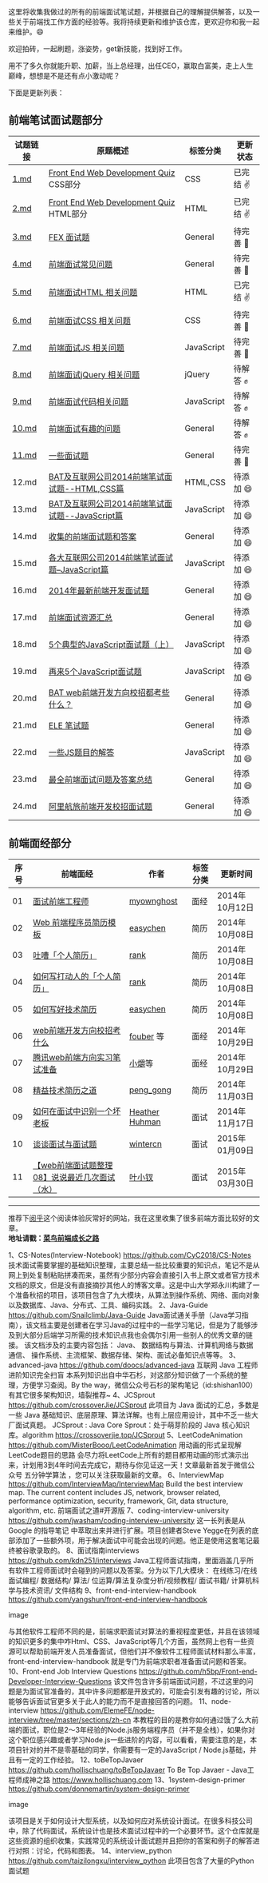 这里将收集我做过的所有的前端面试笔试题，并根据自己的理解提供解答，以及一些关于前端找工作方面的经验等。我将持续更新和维护该仓库，更欢迎你和我一起来维护。:smile:

欢迎拍砖，一起刷题，涨姿势，get新技能，找到好工作。

用不了多久你就能升职、加薪，当上总经理，出任CEO，赢取白富美，走上人生巅峰，想想是不是还有点小激动呢？

下面是更新列表：

## 前端笔试面试题部分

|试题链接|原题概述|标签分类|更新状态|
|---|---|---|---|
|[1.md](https://github.com/paddingme/Front-end-Web-Development-Interview-Question/blob/master/前端试题/1.md) |<a href="http://davidshariff.com/quiz/" target="_blank">Front End Web Development Quiz</a> CSS部分| CSS |已完结 :v: |
|[2.md](https://github.com/paddingme/Front-end-Web-Development-Interview-Question/blob/master/前端试题/2.md)|<a href="http://davidshariff.com/quiz/" target="_blank">Front End Web Development Quiz</a> HTML部分| HTML |已完结 :v: |
|[3.md](https://github.com/paddingme/Front-end-Web-Development-Interview-Question/blob/master/前端试题/3.md)|<a href="https://github.com/fex-team/interview-questions" target="_blank">FEX 面试题</a>| General|待完善 :punch: |
|[4.md](https://github.com/paddingme/Front-end-Web-Development-Interview-Question/blob/master/前端试题/4.md)|<a href="https://github.com/darcyclarke/Front-end-Developer-Interview-Questions#general" target="_blank">前端面试常见问题</a>| General|待完善 :punch: |
|[5.md](https://github.com/paddingme/Front-end-Web-Development-Interview-Question/blob/master/前端试题/5.md)|<a href="https://github.com/darcyclarke/Front-end-Developer-Interview-Questions#html" target="_blank">前端面试HTML 相关问题</a>| HTML|已完结 :v: |
|[6.md](https://github.com/paddingme/Front-end-Web-Development-Interview-Question/blob/master/前端试题/6.md)|<a href="https://github.com/darcyclarke/Front-end-Developer-Interview-Questions#css" target="_blank">前端面试CSS 相关问题</a>| CSS |待完善 :punch: |
|[7.md](https://github.com/paddingme/Front-end-Web-Development-Interview-Question/blob/master/前端试题/7.md)|<a href="https://github.com/darcyclarke/Front-end-Developer-Interview-Questions#js" target="_blank">前端面试JS 相关问题</a>|JavaScript|待完善 :punch: |
|[8.md](https://github.com/paddingme/Front-end-Web-Development-Interview-Question/blob/master/前端试题/8.md)|<a href="https://github.com/darcyclarke/Front-end-Developer-Interview-Questions#jquery" target="_blank">前端面试jQuery 相关问题</a>|jQuery|待解答 :fist: |
|[9.md](https://github.com/paddingme/Front-end-Web-Development-Interview-Question/blob/master/前端试题/9.md)|<a href="https://github.com/darcyclarke/Front-end-Developer-Interview-Questions#jscode" target="_blank">前端面试代码相关问题</a>|JavaScript|待解答 :fist: |
|[10.md](https://github.com/paddingme/Front-end-Web-Development-Interview-Question/blob/master/前端试题/10.md)|<a href="https://github.com/darcyclarke/Front-end-Developer-Interview-Questions#fun" target="_blank">前端面试有趣的问题</a>| General|待解答 :fist: |
|[11.md](https://github.com/paddingme/Front-end-Web-Development-Interview-Question/blob/master/前端试题/11.md)|<a href="javascript:void(0);">一些面试题</a>| General|待完善 :punch: |
|12.md|[BAT及互联网公司2014前端笔试面试题--HTML,CSS篇](http://www.cnblogs.com/coco1s/p/4034937.html)|HTML,CSS|待添加 :smile:|
|13.md|[BAT及互联网公司2014前端笔试面试题--JavaScript篇](http://www.cnblogs.com/coco1s/p/4029708.html)|JavaScript|待添加 :smile:|
|14.md|[收集的前端面试题和答案](https://github.com/qiu-deqing/FE-interview)|General|待添加 :smile:|
|15.md|[各大互联网公司2014前端笔试面试题–JavaScript篇](http://www.codeceo.com/article/2014-javascript-interview.html#13688-tsina-1-6076-57d4d90508c08d162896a47818ce968b)|JavaScript|待添加 :smile:|
|16.md|[2014年最新前端开发面试题](https://github.com/markyun/My-blog/tree/master/Front-end-Developer-Questions/Questions-and-Answers)| General|待添加 :smile: |
|17.md|[前端面试资源汇总](https://github.com/infp/Front-end-Interview)| General|待添加 :smile: |
|18.md|[5个典型的JavaScript面试题（上）](http://web.jobbole.com/80564/)|JavaScript|待添加 :smile:|
|19.md|[再来5个JavaScript面试题](http://web.jobbole.com/81785/)|JavaScript|待添加 :smile:|
|20.md| [BAT web前端开发方向校招都考些什么？](http://www.zhihu.com/question/26188893)|General|待添加 :smile: |
|21.md| [ELE 笔试题](https://github.com/sofish/hire)|General|待添加 :smile: |
|22.md| [一些JS题目的解答](https://github.com/xufei/blog/blob/master/posts/2013-12-02-%E4%B8%80%E4%BA%9BJS%E9%A2%98%E7%9B%AE%E7%9A%84%E8%A7%A3%E7%AD%94.md)|JavaScript|待添加 :smile: |
|23.md| [最全前端面试问题及答案总结](https://github.com/allenGKC/Front-end-Interview-questions)|General|待添加 :smile: |
|24.md| [阿里航旅前端开发校招面试题 ](https://github.com/jayli/jayli.github.com/issues/19)|General|待添加 :smile: |


## 前端面经部分

|序号|前端面经|作者|标签分类|更新时间
|---|---|---|---|---|
|01|[面试前端工程师](https://github.com/paddingme/Front-end-Web-Development-Interview-Question/blob/master/前端面经/interview.md)|[myownghost](http://ourjs.com/detail/52c4145d7986593603000009#rd?sukey=7786c31c0afdeabc7928a445a9744921eda681243c734321ca8feb87d38f5858e89c613121f933167fb042b2f0020190)|面经|2014年10月12日|
|02|[ Web 前端程序员简历模板](https://github.com/paddingme/Front-end-Web-Development-Interview-Question/blob/master/前端面经/web.md)|[easychen](https://github.com/geekcompany/ResumeSample)|简历|2014年10月08日|
|03|[吐嘈「个人简历」](http://mp.weixin.qq.com/s?__biz=MzA5NDY0ODkxNA==&mid=200168752&idx=1&sn=348edc7956f1ac9652aa2523b902bef5&scene=4)|[rank](http://mp.weixin.qq.com/s?__biz=MzA5NDY0ODkxNA==&mid=200168752&idx=1&sn=348edc7956f1ac9652aa2523b902bef5&scene=4)|简历|2014年10月08日|
|04|[如何写打动人的「个人简历」](http://mp.weixin.qq.com/s?__biz=MzA5NDY0ODkxNA==&mid=200173772&idx=1&sn=895a5c66548c1b4a72153b2217350ca1&scene=4)|[rank](http://mp.weixin.qq.com/s?__biz=MzA5NDY0ODkxNA==&mid=200173772&idx=1&sn=895a5c66548c1b4a72153b2217350ca1&scene=4)|简历|2014年10月08日|
|05|[如何写好技术简历 ](http://get.jobdeer.com/744.get)|[easychen](http://get.jobdeer.com/744.get)|简历|2014年10月08日|
|06|[web前端开发方向校招考什么](http://www.zhihu.com/question/26188893)|[fouber](https://github.com/fouber) 等|面经|2014年10月29日|
|07|[腾讯web前端方向实习笔试准备](http://www.zhihu.com/question/20966351/answer/24401878)|[小爝](http://www.zhihu.com/people/xiao-jue-83)等|面经|2014年10月29日|
|08|[精益技术简历之道](http://zh.lucida.me/blog/lean-technical-resume/)|[peng_gong](http://weibo.com/pegong)|简历|2014年11月03日|
|09|[如何在面试中识别一个坏老板](http://get.jobdeer.com/6384.get/)|[Heather Huhman](https://www.linkedin.com/today/post/article/20140930113457-10999323-how-to-spot-a-bad-boss-during-a-job-interview)|面试|2014年11月17日|
|10|[谈谈面试与面试题](https://github.com/wintercn/blog/issues/4)| [wintercn](https://github.com/wintercn)|面试|2015年01月09日|
|11|[【web前端面试题整理08】说说最近几次面试（水）](http://www.cnblogs.com/yexiaochai/p/4366051.html)| [叶小钗](http://weibo.com/yiquinian)|面试|2015年03月30日|


---

推荐下[阅乎](http://yuehu.io)这个阅读体验灰常好的网站，我在这里收集了很多前端方面比较好的文章。  
**地址请戳：[菜鸟前端成长之路](http://yuehu.io/padding-me)**

1、CS-Notes(Interview-Notebook)
https://github.com/CyC2018/CS-Notes
技术面试需要掌握的基础知识整理，主要总结一些比较重要的知识点，笔记不是从网上到处复制粘贴拼凑而来，虽然有少部分内容会直接引入书上原文或者官方技术文档的原文，但是没有直接摘抄其他人的博客文章。这是中山大学郑永川构建了一个准备秋招的项目，该项目包含了九大模块，从算法到操作系统、网络、面向对象以及数据库、Java、分布式、工具、编码实践。
2、Java-Guide
https://github.com/Snailclimb/Java-Guide
Java面试通关手册（Java学习指南），该文档主要是创建者在学习Java的过程中的一些学习笔记，但是为了能够涉及到大部分后端学习所需的技术知识点我也会偶尔引用一些别人的优秀文章的链接。 该文档涉及的主要内容包括： Java、 数据结构与算法、计算机网络与数据通信、 操作系统、主流框架、数据存储、架构、面试必备知识点等等。
3、advanced-java
https://github.com/doocs/advanced-java
互联网 Java 工程师进阶知识完全扫盲
本系列知识出自中华石杉，对这部分知识做了一个系统的整理，方便学习查阅。By the way，微信公众号石杉的架构笔记（id:shishan100）有其它很多架构知识，墙裂推荐~
4、JCSprout
https://github.com/crossoverJie/JCSprout
此项目为 Java 面试的汇总，多数是一些 Java 基础知识、底层原理、算法详解。也有上层应用设计，其中不乏一些大厂面试真题。 JCSprout : Java Core Sprout：处于萌芽阶段的 Java 核心知识库。algorithm https://crossoverjie.top/JCSprout
5、LeetCodeAnimation
https://github.com/MisterBooo/LeetCodeAnimation
用动画的形式呈现解LeetCode题目的思路
会尽力将LeetCode上所有的题目都用动画的形式演示出来，计划用3到4年时间去完成它，期待与你见证这一天！文章最新首发于微信公众号 五分钟学算法 ，您可以关注获取最新的文章。
6、InterviewMap
https://github.com/InterviewMap/InterviewMap
Build the best interview map. The current content includes JS, network, browser related, performance optimization, security, framework, Git, data structure, algorithm, etc.
前端面试之道#开源版
7、coding-interview-university
https://github.com/jwasham/coding-interview-university
这一长列表是从 Google 的指导笔记 中萃取出来并进行扩展。项目创建者Steve Yegge在列表的底部添加了一些额外项，用于解决面试中可能会出现的问题。他正是使用这套笔记最终被谷歌录取的。
8、面试指南interviews
https://github.com/kdn251/interviews
Java工程师面试指南，里面涵盖几乎所有软件工程师面试时会碰到的问题以及答案。分为以下几大模块：
在线练习/在线面试编程/ 数据结构/ 算法/ 位运算/算法复杂度分析/视频教程/ 面试书籍/ 计算机科学与技术资讯/ 文件结构
9、front-end-interview-handbook
https://github.com/yangshun/front-end-interview-handbook





image

与其他软件工程师不同的是，前端求职面试对算法的重视程度更低，并且在该领域的知识更多的集中咋Html、CSS、JavaScript等几个方面，虽然网上也有一些资源可以帮助前端开发人员准备面试，但他们并不像软件工程师面试材料那么丰富，front-end-interview-handbook 就是专门为前端求职者准备面试问题和答案。
10、Front-end Job Interview Questions
https://github.com/h5bp/Front-end-Developer-Interview-Questions
该文件包含许多前端面试问题，不过这里的问题是为面试官准备的，其中许多问题都是开放式的，可能会引发有趣的讨论，所以能够告诉面试官更多关于此人的能力而不是直接回答的问题。
11、node-interview
https://github.com/ElemeFE/node-interview/tree/master/sections/zh-cn
本教程的目的是教你如何通过饿了么大前端的面试，职位是2〜3年经验的Node.js服务端程序员（并不是全栈），如果你对这个职位感兴趣或者学习Node.js一些进阶的内容，可以看看，需要注意的是，本项目针对的并不是零基础的同学，你需要有一定的JavaScript / Node.js基础，并且有一定的工作经验。
12、toBeTopJavaer
https://github.com/hollischuang/toBeTopJavaer
To Be Top Javaer - Java工程师成神之路 https://www.hollischuang.com
13、1system-design-primer
https://github.com/donnemartin/system-design-primer





image

该项目是关于如何设计大型系统，以及如何应对系统设计面试。在很多科技公司中，除了代码面试，系统设计也是技术面试过程中的一个必要环节。这个仓库就是这些资源的组织收集，实践常见的系统设计面试题并且把你的答案和例子的解答进行对照：讨论，代码和图表。
14、interview_python
https://github.com/taizilongxu/interview_python
此项目包含了大量的Python面试题

